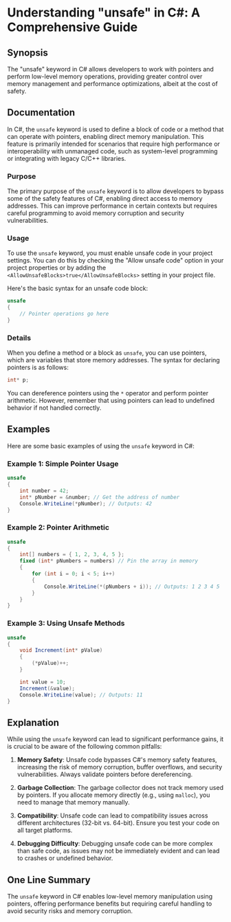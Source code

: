 <!--
Meta Description: # Understanding "unsafe" in C#: A Comprehensive Guide ## Synopsis The "unsafe" keyword in C# allows developers to work with pointers and perform low-l...
Meta Keywords: unsafe, memory, code, can, pointers
-->

# Understanding "unsafe" in C#: A Comprehensive Guide

## Synopsis
The "unsafe" keyword in C# allows developers to work with pointers and perform low-level memory operations, providing greater control over memory management and performance optimizations, albeit at the cost of safety.

## Documentation
In C#, the `unsafe` keyword is used to define a block of code or a method that can operate with pointers, enabling direct memory manipulation. This feature is primarily intended for scenarios that require high performance or interoperability with unmanaged code, such as system-level programming or integrating with legacy C/C++ libraries.

### Purpose
The primary purpose of the `unsafe` keyword is to allow developers to bypass some of the safety features of C#, enabling direct access to memory addresses. This can improve performance in certain contexts but requires careful programming to avoid memory corruption and security vulnerabilities.

### Usage
To use the `unsafe` keyword, you must enable unsafe code in your project settings. You can do this by checking the "Allow unsafe code" option in your project properties or by adding the `<AllowUnsafeBlocks>true</AllowUnsafeBlocks>` setting in your project file.

Here's the basic syntax for an unsafe code block:

```csharp
unsafe
{
    // Pointer operations go here
}
```

### Details
When you define a method or a block as `unsafe`, you can use pointers, which are variables that store memory addresses. The syntax for declaring pointers is as follows:

```csharp
int* p;
```

You can dereference pointers using the `*` operator and perform pointer arithmetic. However, remember that using pointers can lead to undefined behavior if not handled correctly.

## Examples
Here are some basic examples of using the `unsafe` keyword in C#:

### Example 1: Simple Pointer Usage

```csharp
unsafe
{
    int number = 42;
    int* pNumber = &number; // Get the address of number
    Console.WriteLine(*pNumber); // Outputs: 42
}
```

### Example 2: Pointer Arithmetic

```csharp
unsafe
{
    int[] numbers = { 1, 2, 3, 4, 5 };
    fixed (int* pNumbers = numbers) // Pin the array in memory
    {
        for (int i = 0; i < 5; i++)
        {
            Console.WriteLine(*(pNumbers + i)); // Outputs: 1 2 3 4 5
        }
    }
}
```

### Example 3: Using Unsafe Methods

```csharp
unsafe
{
    void Increment(int* pValue)
    {
        (*pValue)++;
    }

    int value = 10;
    Increment(&value);
    Console.WriteLine(value); // Outputs: 11
}
```

## Explanation
While using the `unsafe` keyword can lead to significant performance gains, it is crucial to be aware of the following common pitfalls:

1. **Memory Safety**: Unsafe code bypasses C#'s memory safety features, increasing the risk of memory corruption, buffer overflows, and security vulnerabilities. Always validate pointers before dereferencing.

2. **Garbage Collection**: The garbage collector does not track memory used by pointers. If you allocate memory directly (e.g., using `malloc`), you need to manage that memory manually.

3. **Compatibility**: Unsafe code can lead to compatibility issues across different architectures (32-bit vs. 64-bit). Ensure you test your code on all target platforms.

4. **Debugging Difficulty**: Debugging unsafe code can be more complex than safe code, as issues may not be immediately evident and can lead to crashes or undefined behavior.

## One Line Summary
The `unsafe` keyword in C# enables low-level memory manipulation using pointers, offering performance benefits but requiring careful handling to avoid security risks and memory corruption.